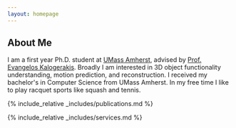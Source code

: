 ```yaml
---
layout: homepage
---
```


## About Me

I am a first year Ph.D. student at [UMass Amherst](https://www.umass.edu), advised by [Prof. Evangelos Kalogerakis](https://kalo-ai.github.io). Broadly I am interested in 3D object functionality understanding, motion prediction, and reconstruction. I received my bachelor's in Computer Science from UMass Amherst. In my free time I like to play racquet sports like squash and tennis.

<!-- ## Research Interests

- **Computer Vision:** image recognition, image generation, video captioning
- **Machine Learning:** meta-learning, incremental learning, transfer learning

## News

- **[Feb. 2020]** Our paper about incremental learning is accepted to CVPR 2020.
- **[Feb. 2020]** We will host the ACM Multimedia Asia 2020 conference in Singapore!
- **[Sept. 2019]** Our paper about few-shot learning is accepted to NeurIPS 2019.
- **[Mar. 2019]** Our paper about few-shot learning is accepted to CVPR 2019. -->

{% include_relative _includes/publications.md %}

{% include_relative _includes/services.md %}
